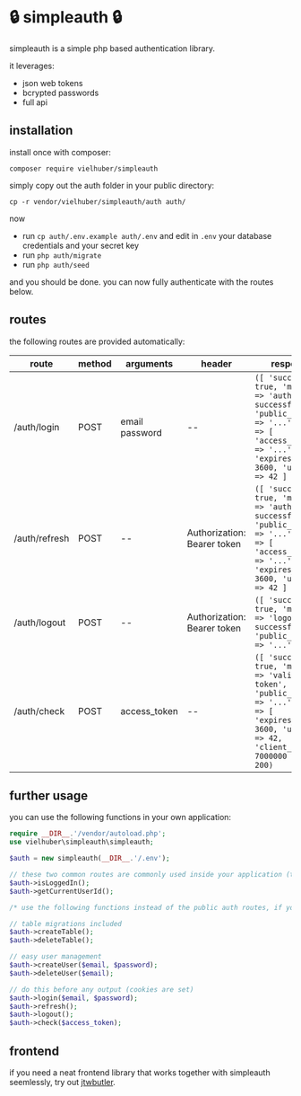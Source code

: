 # 🔒 simpleauth 🔒

simpleauth is a simple php based authentication library.

it leverages:

-   json web tokens
-   bcrypted passwords
-   full api

## installation

install once with composer:

```
composer require vielhuber/simpleauth
```

simply copy out the auth folder in your public directory:

```
cp -r vendor/vielhuber/simpleauth/auth auth/
```

now

-   run `cp auth/.env.example auth/.env` and edit in `.env` your database credentials and your secret key
-   run `php auth/migrate`
-   run `php auth/seed`

and you should be done. you can now fully authenticate with the routes below.

## routes

the following routes are provided automatically:

| route         | method | arguments      | header                      | response                                                                                                                                                                |
| ------------- | ------ | -------------- | --------------------------- | ----------------------------------------------------------------------------------------------------------------------------------------------------------------------- |
| /auth/login   | POST   | email password | --                          | `([ 'success' => true, 'message' => 'auth successful', 'public_message' => '...', 'data' => [ 'access_token' => '...', 'expires_in' => 3600, 'user_id' => 42 ] ], 200)` |
| /auth/refresh | POST   | --             | Authorization: Bearer token | `([ 'success' => true, 'message' => 'auth successful', 'public_message' => '...', 'data' => [ 'access_token' => '...', 'expires_in' => 3600, 'user_id' => 42 ] ], 200)` |
| /auth/logout  | POST   | --             | Authorization: Bearer token | `([ 'success' => true, 'message' => 'logout successful', 'public_message' => '...' ], 200)`                                                                             |
| /auth/check   | POST   | access_token   | --                          | `([ 'success' => true, 'message' => 'valid token', 'public_message' => '...', 'data' => [ 'expires_in' => 3600, 'user_id' => 42, 'client_id' => 7000000 ] ], 200)`      |

## further usage

you can use the following functions in your own application:

```php
require __DIR__.'/vendor/autoload.php';
use vielhuber\simpleauth\simpleauth;

$auth = new simpleauth(__DIR__.'/.env');

// these two common routes are commonly used inside your application (they do not need any database lookups)
$auth->isLoggedIn();
$auth->getCurrentUserId();

/* use the following functions instead of the public auth routes, if you need more fine grained control  */

// table migrations included
$auth->createTable();
$auth->deleteTable();

// easy user management
$auth->createUser($email, $password);
$auth->deleteUser($email);

// do this before any output (cookies are set)
$auth->login($email, $password);
$auth->refresh();
$auth->logout();
$auth->check($access_token);
```

## frontend

if you need a neat frontend library that works together with simpleauth seemlessly, try out [jtwbutler](https://github.com/vielhuber/jwtbutler).
